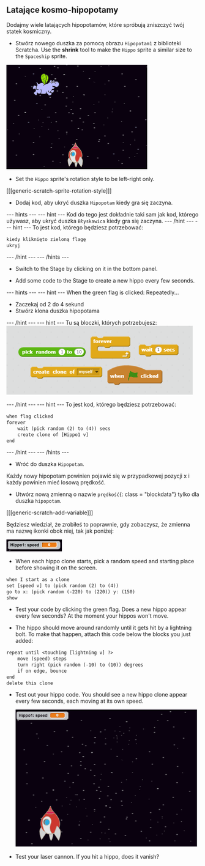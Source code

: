 ## Latające kosmo-hipopotamy

Dodajmy wiele latających hipopotamów, które spróbują zniszczyć twój statek kosmiczny.

+ Stwórz nowego duszka za pomocą obrazu `Hipopotam1` z biblioteki Scratcha. Use the **shrink** tool to make the `Hippo` sprite a similar size to the `Spaceship` sprite.

![zrzut ekranu](images/invaders-hippo.png)

+ Set the `Hippo` sprite's rotation style to be left-right only.

[[[generic-scratch-sprite-rotation-style]]]

+ Dodaj kod, aby ukryć duszka `Hipopotam` kiedy gra się zaczyna.

\--- hints \--- \--- hint \--- Kod do tego jest dokładnie taki sam jak kod, którego używasz, aby ukryć duszka `Błyskawica` kiedy gra się zaczyna. \--- /hint \--- \--- hint \--- To jest kod, którego będziesz potrzebować:

```blocks
kiedy kliknięto zieloną flagę
ukryj
```

\--- /hint \--- \--- /hints \---

+ Switch to the Stage by clicking on it in the bottom panel.

+ Add some code to the Stage to create a new hippo every few seconds.

\--- hints \--- \--- hint \--- When the green flag is clicked: Repeatedly...

+ Zaczekaj od 2 do 4 sekund
+ Stwórz klona duszka hipopotama

\--- /hint \--- \--- hint \--- Tu są bloczki, których potrzebujesz: ![Clone hippo hint](images/clone-hippo-hint.png)

\--- /hint \--- \--- hint \--- To jest kod, którego będziesz potrzebować:

```blocks
when flag clicked
forever
    wait (pick random (2) to (4)) secs
    create clone of [Hippo1 v]
end
```

\--- /hint \--- \--- /hints \---

+ Wróć do duszka `Hipopotam`.

Każdy nowy hipopotam powinien pojawić się w przypadkowej pozycji x i każdy powinien mieć losową prędkość.

+ Utwórz nową zmienną o nazwie `prędkość`{: class = "blockdata"} tylko dla duszka `hipopotam`.

[[[generic-scratch-add-variable]]]

Będziesz wiedział, że zrobiłeś to poprawnie, gdy zobaczysz, że zmienna ma nazwę ikonki obok niej, tak jak poniżej:

![zrzut ekranu](images/invaders-var-test.png)

+ When each hippo clone starts, pick a random speed and starting place before showing it on the screen.

```blocks
when I start as a clone
set [speed v] to (pick random (2) to (4))
go to x: (pick random (-220) to (220)) y: (150)
show
```

+ Test your code by clicking the green flag. Does a new hippo appear every few seconds? At the moment your hippos won't move.

+ The hippo should move around randomly until it gets hit by a lightning bolt. To make that happen, attach this code below the blocks you just added:

```blocks
repeat until <touching [lightning v] ?>
    move (speed) steps
    turn right (pick random (-10) to (10)) degrees
    if on edge, bounce
end
delete this clone
```

+ Test out your hippo code. You should see a new hippo clone appear every few seconds, each moving at its own speed.
    
    ![zrzut ekranu](images/hippo-clones.gif)

+ Test your laser cannon. If you hit a hippo, does it vanish?